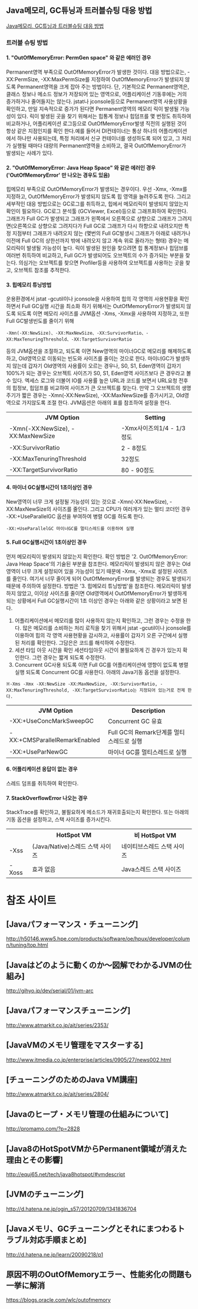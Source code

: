 ## Java메모리, GC튜닝과 트러블슈팅 대응 방법
[Java메모리, GC튜닝과 트러블슈팅 대응 방법](http://d.hatena.ne.jp/learn/20090218/p1)
### 트러블 슈팅 방법
#### 1. "OutOfMemoryError: PermGen space" 와 같은 에러인 경우
Permanent영역 부족으로 OutOfMemoryError가 발생한 것이다.
대응 방법으로는, -XX:PermSize, -XX:MaxPermSize를 지정하여 OutOfMemoryError가 발생되지 않도록 Permanent영역을 크게 잡아 주는 방법이다. 단, 기본적으로 Permanent영역은, 클래스 정보나 메소드 정보가 저장되어 있는 영역으로, 어플리케이션 기동후에는 거의 증가하거나 줄어들지는 않는다. jstat나 jconsole등으로 Permanent영역 사용상황을 확인하고, 만일 지속적으로 증가가 된다면 Permanent영역의 메모리 릭이 발생될 가능성이 있다. 릭이 발생된 곳을 찾기 위해서는 힙통계 정보나 힙덤프를 몇 번정도 취득하여 비교하거나, 어플리케이션 로그등으로 OutOfMemoryError발생 직전의 실행된 것이 항상 같은 지점인지를 확인 한다.예를 들어서 DI컨테이너는 통상 하나의 어플리케이션에서 하나만 사용되는데, 특정 처리에서 신규 컨테이너를 생성하도록 되어 있고, 그 처리가 실행될 때마다 대량의 Permanent영역을 소비하고, 결국 OutOfMemoryError가 발생되는 사례가 있다.

#### 2. "OutOfMemoryError: Java Heap Space" 와 같은 에러인 경우 ('OutOfMemoryError' 만 나오는 경우도 있음)
힙메모리 부족으로 OutOfMemoryError가 발생되는 경우이다. 우선 -Xmx, -Xmx를 지정하고, OutOfMemoryError가 발생되지 않도록 힙 영역을 늘려주도록 한다. 그리고 세부적인 대응 방법으로는 GC로그를 취득하고, 힙에서 메모리릭이 발생되지 않았는지 확인이 필요하다. GC로그 분석툴 (GCViewer, Excel)등으로 그래프화하여 확인한다. 그래프가 Full GC가 발생되고 그래프가 왼쪽에서 오른쪽으로 상향으로 그래프가 그려지면(오른쪽으로 상향으로 그려지다가 Full GC로 그래프가 다시 하향으로 내려오지만 특정 지점부터 그래프가 내려오지 않는 (몇번의 Full GC발생시 그래프가 아래로 내려가나 이전에 Full GC의 상한선까지 밖에 내려오지 않고 계속 위로 올라가는 형태) 경우는 메모리릭이 발생될 가능성이 높다. 릭이 발생된 원인을 찾으려면 힙 통계정보나 힙덤브를 여러번 취득하여 비교하고, Full GC가 발생되어도 오브젝트의 수가 증가되는 부분을 찾는다. 의심가는 오브젝트를 찾으면 Profiler등을 사용하여 오브젝트를 사용하는 곳을 찾고, 오브젝트 참조를 추적한다.

#### 3. 힙메모리 튜닝방법
운용환경에서 jstat -gcutil이나 jconsole을 사용하여 힙의 각 영역의 사용현황을 확인하면서 Full GC실행 시간을 최소화 하기 위해서는 OutOfMemoryError가 발생되지 않도록 되도록 이면 메모리 사이즈를 JVM옵션 -Xms, -Xmx을 사용하여 지정하고, 또한 Full GC발생빈도를 줄이기 위해
~~~
-Xmn(-XX:NewSize)、-XX:MaxNewSize、-XX:SurvivorRatio、-XX:MaxTenuringThreshold、-XX:TargetSurvivorRatio
~~~
등의 JVM옵션을 조절하고, 되도록 이면 New영역의 마이너GC로 메모리를 해제하도록 하고, Old영역으로 이동되는 빈도와 사이즈를 줄이는 것으로 한다.
마이너GC가 발생하지 않는데 갑자기 Old영역의 사용률이 오르는 경우나, S0, S1, Eden영역이 갑자기 100%가 되는 경우는 오브젝트 사이즈가 S0, S1, Eden영역 사이즈보다 큰 경우라고 볼 수 있다. 엑세스 로그와 더불어 IO를 사용률 높은 URL과 코드를 보면서 URL요청 전후의 힙정보, 힙덤프를 비교하여 사이즈가 큰 오브젝트를 찾는다. 만약 그 오브젝트의 생명주기가 짧은 경우는 -Xmn(-XX:NewSize), -XX:MaxNewSize를 증가시키고, Old영역으로 가지않도록 조절 한다. JVM옵션은 아래의 표를 참조하여 설정을 한다.
<table>
<tr><th>JVM Option</th><th>Setting</th></tr>
<tr><td>-Xmn(-XX:NewSize), -XX:MaxNewSize</td><td>-Xmx사이즈의1/4 - 1/3정도</td></tr>
<tr><td>-XX:SurvivorRatio</td><td>2 - 8정도</td></tr>
<tr><td>-XX:MaxTenuringThreshold</td><td>32정도</td></tr>
<tr><td>-XX:TargetSurvivorRatio </td><td>80 - 90정도</td></tr>
</table>

#### 4. 마이너 GC실행시간이 1초이상인 경우
New영역이 너무 크게 설정될 가능성이 있는 것으로 -Xmn(-XX:NewSize), -XX:MaxNewSize의 사이즈를 줄인다. 그리고 CPU가 여러개가 있는 멀티 코더인 경우 -XX:+UseParallelGC 옵션을 부여하여 병렬 GC를 하도록 한다.
~~~
-XX:+UseParallelGC 마이너GC를 멀티스레드를 이용하여 실행
~~~

#### 5. Full GC실행시간이 1초이상인 경우
먼저 메모리릭이 발생되지 않았는지 확인한다. 확인 방법은 '2. OutOfMemoryError: Java Heap Space'의 기술된 부분을 참조한다.
메모리릭이 발생되지 않은 경우는 Old영역이 너무 크게 설정되어 있을 가능성이 있기 때문에 -Xmx, -Xmx로 설정된 사이즈를 줄인다. 여기서 너무 줄이게 되어 OutOfMemoryError를 발생되는 경우도 발생되기 때문에 주의하여 설정한다. 방법은 '3. 힙메모리 튜닝방법'을 참조한다. 메모리릭이 발생하지 않았고, 이이상 사이즈를 줄이면 Old영역에서 OutOfMemoryError가 발생하게 되는 상황에서 Full GC실행시간이 1초 이상인 경우는 아래와 같은 상황이라고 보면 된다.
  1. 어플리케이션에서 메모리를 많이 사용하지 않는지 확인하고, 그런 경우는 수정을 한다.
  많은 메모리를 소비하는 처리 로직을 찾기 위해서 jstat -gcutil이나 jconsole를 이용하여 힙의 각 영역 사용현황을 감시하고, 사용률이 갑자기 오른 구간에서 실행된 처리를 확인한다. 그담은은 코드를 해석하여 수정한다.
  2. 세션 타임 아웃 시간을 확인
  세션타임아웃 시간이 불필요하게 긴 경우가 있는지 확인한다. 그런 경우는 짧게 되도록 수정한다.
  3. Concurrent GC사용
  되도록 이면 Full GC를 어플리케이션에 영향이 없도록 병렬실행 되도록 Concurrent GC를 사용한다. 아래의 Java기동 옵션을 설정한다.
~~~  
※-Xms -Xmx -XX:NewSize -XX:MaxNewSize, -XX:SurvivorRatio, -XX:MaxTenuringThreshold, -XX:TargetSurvivorRatio는 지정되어 있는거로 전제 한다.
~~~
<table>
<tr><th>JVM Option</th><th>Description</th></tr>
<tr><td>-XX:+UseConcMarkSweepGC</td><td>Concurrent GC 유효</td></tr>
<tr><td>-XX:+CMSParallelRemarkEnabled	</td><td>Full GC의 Remark단계를 멀티스레드로 실행</td></tr>
<tr><td>-XX:+UseParNewGC</td><td>마이너 GC를 멀티스레드로 실행</td></tr>
</table>

#### 6. 어플리케이션 응답이 없는 경우
스레드 덤프를 취득하여 확인한다.

#### 7. StackOverflowError 나오는 경우
StackTrace를 확인하고, 불필요하게 메소드가 재귀호출되는지 확인한다. 또는 아래의 기동 옵션을 설정하고, 스택 사이즈를 증가시킨다.
<table>
<tr><th></th><th>HotSpot VM</th><th>비 HotSpot VM</th></tr>
<tr><td>-Xss</td><td>(Java/Native)스레드 스택 사이즈</td><td>네이티브스레드 스택 사이즈</td></tr>
<tr><td>-Xoss</td><td>효과 없음</td><td>Java스레드 스택 사이즈</td></tr>
</table>

# 참조 사이트
## [Javaパフォーマンス・チューニング]
http://h50146.www5.hpe.com/products/software/oe/hpux/developer/column/tuning/top.html

## [Javaはどのように動くのか～図解でわかるJVMの仕組み]
http://gihyo.jp/dev/serial/01/jvm-arc

## [Javaパフォーマンスチューニング]
http://www.atmarkit.co.jp/ait/series/2353/

## [JavaVMのメモリ管理をマスターする]
http://www.itmedia.co.jp/enterprise/articles/0905/27/news002.html

## [チューニングのためのJava VM講座]
http://www.atmarkit.co.jp/ait/series/2804/

## [Javaのヒープ・メモリ管理の仕組みについて]
http://promamo.com/?p=2828

## [Java8のHotSpotVMからPermanent領域が消えた理由とその影響]
http://equj65.net/tech/java8hotspot/#vmdescript

## [JVMのチューニング]
http://d.hatena.ne.jp/ogin_s57/20120709/1341836704

## [Javaメモリ、GCチューニングとそれにまつわるトラブル対応手順まとめ]
http://d.hatena.ne.jp/learn/20090218/p1

## 原因不明のOutOfMemoryエラー、性能劣化の問題も一挙に解消
https://blogs.oracle.com/wlc/outofmemory